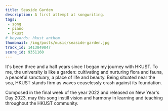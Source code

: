```yaml
---
title: Seaside Garden
description: A first attempt at songwriting.
tags:
 - song
 - piano
 - hkust
# keywords: hkust anthem
thumbnail: /img/posts/music/seaside-garden.jpg
track_id: 1413849847
score_id: 9351160
---
```


It's been three and a half years since I began my journey with HKUST. To me, the university is like a garden: cultivating and nurturing flora and fauna, a peaceful sanctuary, a place of life and beauty. Being situated near the sea, HKUST stands firm as waves ceaselessly crash against its foundation.

Composed in the final week of the year 2022 and released on New Year's Day 2023, may this song instill vision and harmony in learning and teaching throughout the HKUST community.
 